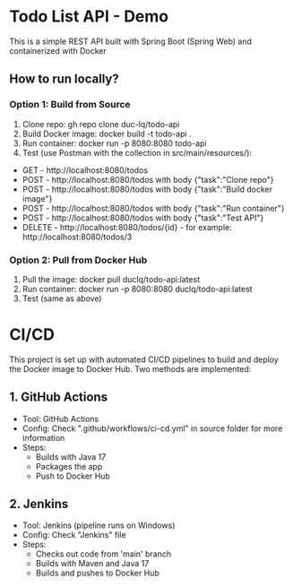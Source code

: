 # Todo List API - Demo
This is a simple REST API built with Spring Boot (Spring Web) and containerized with Docker

## How to run locally?
### Option 1: Build from Source
1. Clone repo: gh repo clone duc-lq/todo-api
2. Build Docker image: docker build -t todo-api .
3. Run container: docker run -p 8080:8080 todo-api
4. Test (use Postman with the collection in src/main/resources/):
- GET - http://localhost:8080/todos
- POST - http://localhost:8080/todos with body {"task":"Clone repo"}
- POST - http://localhost:8080/todos with body {"task":"Build docker image"}
- POST - http://localhost:8080/todos with body {"task":"Run container"}
- POST - http://localhost:8080/todos with body {"task":"Test API"}
- DELETE - http://localhost:8080/todos/{id} - for example: http://localhost:8080/todos/3 

### Option 2: Pull from Docker Hub
1. Pull the image: docker pull duclq/todo-api:latest
2. Run container: docker run -p 8080:8080 duclq/todo-api:latest
3. Test (same as above)

# CI/CD
This project is set up with automated CI/CD pipelines to build and deploy the Docker image to Docker Hub. Two methods are implemented:
## 1. GitHub Actions
- Tool: GitHub Actions
- Config: Check ".github/workflows/ci-cd.yml" in source folder for more information
- Steps:
  - Builds with Java 17
  - Packages the app
  - Push to Docker Hub

## 2. Jenkins
- Tool: Jenkins (pipeline runs on Windows)
- Config: Check "Jenkins" file
- Steps:
  - Checks out code from 'main' branch
  - Builds with Maven and Java 17
  - Builds and pushes to Docker Hub
